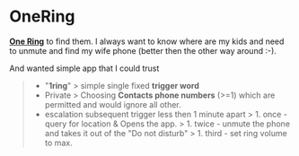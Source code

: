 OneRing
=======


[**One Ring**](https://en.wikipedia.org/wiki/One_Ring) to find them. I always want to know where are my kids and need to unmute and find my wife phone (better then the other way around :-). 

And wanted simple app that I could trust 
> - "**1ring**"
	> simple single fixed **trigger word**
> - Private
	>  Choosing **Contacts phone numbers** (>=1) which are permitted and would ignore all other.
> - escalation 
	subsequent trigger less then 1 minute apart
	> 1. once - query for location & Opens the app.
	> 1. twice - unmute the phone and takes it out of the "Do not disturb"
	> 1. third - set ring volume to max.

